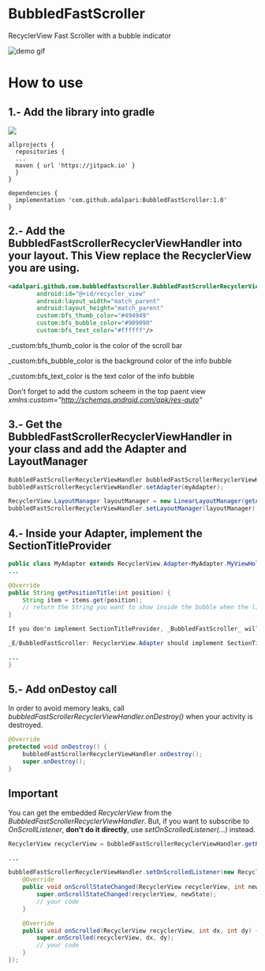# BubbledFastScroller

RecyclerView Fast Scroller with a bubble indicator

![demo gif]()

# How to use

## 1.- Add the library into gradle

[![](https://jitpack.io/v/adalpari/BubbledFastScroller.svg)](https://jitpack.io/#adalpari/BubbledFastScroller)


```
allprojects {
  repositories {
  ...
  maven { url 'https://jitpack.io' }
  }
}
```

```
dependencies {
  implementation 'com.github.adalpari:BubbledFastScroller:1.0'
}
```

## 2.- Add the BubbledFastScrollerRecyclerViewHandler into your layout. This View replace the RecyclerView you are using.

```xml
<adalpari.github.com.bubbledfastscroller.BubbledFastScrollerRecyclerViewHandler
        android:id="@+id/recycler_view"
        android:layout_width="match_parent"
        android:layout_height="match_parent"
        custom:bfs_thumb_color="#494949"
        custom:bfs_bubble_color="#909090"
        custom:bfs_text_color="#ffffff"/>
```

_custom:bfs_thumb_color is the color of the scroll bar

_custom:bfs_bubble_color is the background color of the info bubble

_custom:bfs_text_color is the text color of the info bubble

Don't forget to add the custom scheem in the top paent view _xmlns:custom="http://schemas.android.com/apk/res-auto"_

## 3.- Get the BubbledFastScrollerRecyclerViewHandler in your class and add the Adapter and LayoutManager

```java
BubbledFastScrollerRecyclerViewHandler bubbledFastScrollerRecyclerViewHandler = findViewById(R.id.recycler_view);
bubbledFastScrollerRecyclerViewHandler.setAdapter(myAdapter);

RecyclerView.LayoutManager layoutManager = new LinearLayoutManager(getApplicationContext());
bubbledFastScrollerRecyclerViewHandler.setLayoutManager(layoutManager);
```

## 4.- Inside your Adapter, implement the SectionTitleProvider

```java
public class MyAdapter extends RecyclerView.Adapter<MyAdapter.MyViewHolder> implements SectionTitleProvider {
...

@Override
public String getPositionTitle(int position) {
    String item = items.get(position);
    // return the String you want to show inside the bubble when the list reach the position
}

If you don'n implement SectionTitleProvider, _BubbledFastScroller_ will work without show any bubble at all. An error message in logcal will be shown: 

_E/BubbledFastScroller: RecyclerView.Adapter should implement SectionTitleProvider in order to show section bubble_

...
}
```

## 5.- Add onDestoy call

In order to avoid memory leaks, call _bubbledFastScrollerRecyclerViewHandler.onDestroy()_ when your activity is destroyed.

```java
@Override
protected void onDestroy() {
    bubbledFastScrollerRecyclerViewHandler.onDestroy();
    super.onDestroy();
}
```

## Important
You can get the embedded _RecyclerView_ from the _BubbledFastScrollerRecyclerViewHandler_. But, if you want to subscribe to _OnScrollListener_, __don't do it directly__, use _setOnScrolledListener(...)_ instead.

```java
RecyclerView recyclerView = bubbledFastScrollerRecyclerViewHandler.getRecyclerView();

...

bubbledFastScrollerRecyclerViewHandler.setOnScrolledListener(new RecyclerView.OnScrollListener() {
    @Override
    public void onScrollStateChanged(RecyclerView recyclerView, int newState) {
        super.onScrollStateChanged(recyclerView, newState);
        // your code
    }

    @Override
    public void onScrolled(RecyclerView recyclerView, int dx, int dy) {
        super.onScrolled(recyclerView, dx, dy);
        // your code
    }
});
```
